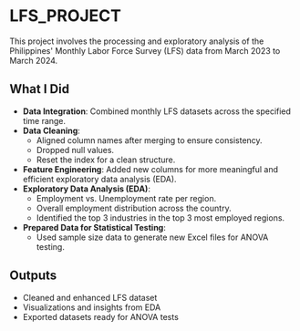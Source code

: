 # LFS_PROJECT
This project involves the processing and exploratory analysis of the Philippines' Monthly Labor Force Survey (LFS) data from March 2023 to March 2024.

## What I Did
- **Data Integration**: Combined monthly LFS datasets across the specified time range.
- **Data Cleaning**: 
  - Aligned column names after merging to ensure consistency.
  - Dropped null values.
  - Reset the index for a clean structure.
- **Feature Engineering**: Added new columns for more meaningful and efficient exploratory data analysis (EDA).
- **Exploratory Data Analysis (EDA)**:
  - Employment vs. Unemployment rate per region.
  - Overall employment distribution across the country.
  - Identified the top 3 industries in the top 3 most employed regions.
- **Prepared Data for Statistical Testing**:
  - Used sample size data to generate new Excel files for ANOVA testing.

## Outputs
- Cleaned and enhanced LFS dataset
- Visualizations and insights from EDA
- Exported datasets ready for ANOVA tests
